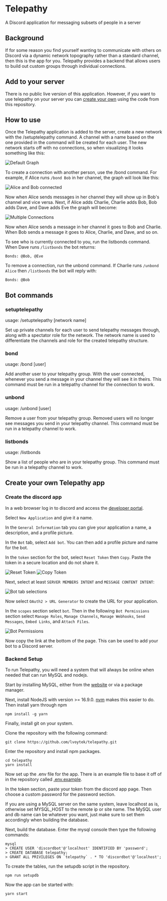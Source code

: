 # Telepathy
A Discord application for messaging subsets of people in a server

## Background
If for some reason you find yourself wanting to communicate with others on Discord via a dynamic network topography rather than a standard channel, then this is the app for you. Telepathy provides a backend that allows users to build out custom groups through individual connections.

## Add to your server
There is no public live version of this application. However, if you want to use telepathy on your server you can [create your own](#create-your-own-telepathy-app) using the code from this repository.
## How to use
Once the Telepathy application is added to the server, create a new network with the /setuptelepathy command. A channel with a name based on the one provided in the command will be created for each user. The new network starts off with no connections, so when visualizing it looks something like this:

![Default Graph](img/default-graph.png)

To create a connection with another person, use the /bond command. For example, if Alice runs `/bond Bob` in her channel, the graph will look like this:

![Alice and Bob connected](img/graph-1-connection.png)

Now when Alice sends messages in her channel they will show up in Bob's channel and vice versa. Next, if Alice adds Charlie, Charlie adds Bob, Bob adds Dave, and Dave adds Eve the graph will become:

![Multiple Connections](img/graph-multiple-connections.png)

Now when Alice sends a message in her channel it goes to Bob and Charlie. When Bob sends a message it goes to Alice, Charlie, and Dave, and so on.

To see who is currently connected to you, run the listbonds command. When Dave runs `/listbonds` the bot returns:

    Bonds: @Bob, @Eve

To remove a connection, run the unbond command. If Charlie runs `/unbond Alice` then `/listbonds` the bot will reply with:

    Bonds: @Bob

## Bot commands
### setuptelepathy
usage: /setuptelepathy [network name]

Set up private channels for each user to send telepathy messages through, along with a spectator role for the network. The network name is used to differentiate the channels and role for the created telepathy structure.

### bond
usage: /bond [user]

Add another user to your telepathy group. With the user connected, whenever you send a message in your channel they will see it in theirs. This command must be run in a telepathy channel for the connection to work.

### unbond
usage: /unbond [user]

Remove a user from your telepathy group. Removed users will no longer see messages you send in your telepathy channel. This command must be run in a telepathy channel to work.

### listbonds
usage: /listbonds

Show a list of people who are in your telepathy group. This command must be run in a telepathy channel to work.

## Create your own Telepathy app
### Create the discord app
In a web browser log in to discord and access the [developer portal](https://discord.com/developers/applications).

Select `New Application` and give it a name.

In the `General Information` tab you can give your application a name, a description, and a profile picture.

In the `Bot` tab, select `Add bot`. You can then add a profile picture and name for the bot.

In the `token` section for the bot, select `Reset Token` then `Copy`. Paste the token in  a secure location and do not share it.

![Reset Token](img/reset-token.png)
![Copy Token](img/copy-token.png)

Next, select at least `SERVER MEMBERS INTENT` and `MESSAGE CONTENT INTENT`:

![Bot tab selections](img/bottab.png)

Now select `OAuth2 > URL Generator` to create the URL for your application.

In the `scopes` section select `bot`. Then in the following `Bot Permissions` section select `Manage Roles`, `Manage Channels`, `Manage Webhooks`, `Send Messages`, `Embed Links`, and `Attach Files`.

![Bot Permissions](img/bot-permissions.png)

Now copy the link at the bottom of the page. This can be used to add your bot to a Discord server.

### Backend Setup
To run Telepathy, you will need a system that will always be online when needed that can run MySQL and nodejs.

Start by installing MySQL, either from the [website](https://www.mysql.com/downloads/) or via a package manager.

Next, install NodeJS with version >= 16.9.0. [nvm](https://github.com/nvm-sh/nvm) makes this easier to do. Then install yarn through npm

    npm install -g yarn

Finally, install git on your system.

Clone the repository with the following command:

    git clone https://github.com/lvoytek/telepathy.git

Enter the repository and install npm packages.

    cd telepathy
    yarn install

Now set up the .env file for the app. There is an example file to base it off of in the repository called [.env.example](.env.example).

In the token section, paste your token from the discord app page. Then choose a custom password for the password section.

If you are using a MySQL server on the same system, leave localhost as is, otherwise set MYSQL_HOST to the remote ip or site name. The MySQL user and db name can be whatever you want, just make sure to set them accordingly when building the database.

Next, build the database. Enter the mysql console then type the following commands:

    mysql
    > CREATE USER 'discordbot'@'localhost' IDENTIFIED BY 'password';
    > CREATE DATABASE telepathy;
    > GRANT ALL PRIVILEGES ON `telepathy` . * TO 'discordbot'@'localhost';

To create the tables, run the setupdb script in the repository.

    npm run setupdb

Now the app can be started with:

    yarn start


